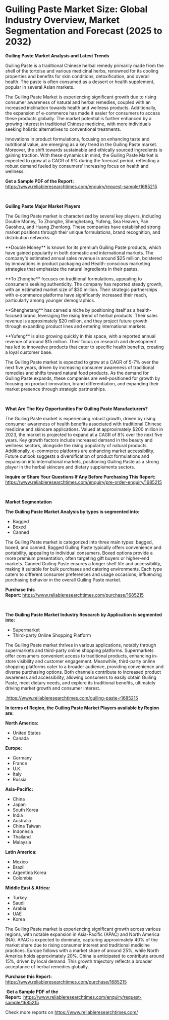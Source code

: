 <p><h1>Guiling Paste Market Size: Global Industry Overview, Market Segmentation and Forecast (2025 to 2032)</h1></p><p><strong>Guiling Paste Market Analysis and Latest Trends</strong></p>
<p><p>Guiling Paste is a traditional Chinese herbal remedy primarily made from the shell of the tortoise and various medicinal herbs, renowned for its cooling properties and benefits for skin conditions, detoxification, and overall health. The paste is often consumed as a dessert or health supplement, popular in several Asian markets.</p><p>The Guiling Paste Market is experiencing significant growth due to rising consumer awareness of natural and herbal remedies, coupled with an increased inclination towards health and wellness products. Additionally, the expansion of e-commerce has made it easier for consumers to access these products globally. The market potential is further enhanced by a growing interest in traditional Chinese medicine, with more individuals seeking holistic alternatives to conventional treatments.</p><p>Innovations in product formulations, focusing on enhancing taste and nutritional value, are emerging as a key trend in the Guiling Paste market. Moreover, the shift towards sustainable and ethically sourced ingredients is gaining traction. With these dynamics in mind, the Guiling Paste Market is expected to grow at a CAGR of 9% during the forecast period, reflecting a robust demand fueled by consumers’ increasing focus on health and wellness.</p></p>
<p><strong>Get a Sample PDF of the Report:&nbsp;</strong> <a href="https://www.reliableresearchtimes.com/enquiry/request-sample/1685215?utm_campaign=2009&utm_medium=2&utm_source=Github&utm_content=ia&utm_term=26032025&utm_id=guiling-paste">https://www.reliableresearchtimes.com/enquiry/request-sample/1685215</a></p>
<p>&nbsp;</p>
<p><strong>Guiling Paste Major Market Players</strong></p>
<p><p>The Guiling Paste market is characterized by several key players, including Double Money, To Zhonghe, Shenghetang, Yufeng, Sea Heaven, Pan Gaoshou, and Huang Zhenlong. These companies have established strong market positions through their unique formulations, brand recognition, and distribution networks.</p><p>**Double Money** is known for its premium Guiling Paste products, which have gained popularity in both domestic and international markets. The company's estimated annual sales revenue is around $25 million, bolstered by innovations in product packaging and Health-conscious marketing strategies that emphasize the natural ingredients in their pastes.</p><p>**To Zhonghe** focuses on traditional formulations, appealing to consumers seeking authenticity. The company has reported steady growth, with an estimated market size of $30 million. Their strategic partnerships with e-commerce platforms have significantly increased their reach, particularly among younger demographics.</p><p>**Shenghetang** has carved a niche by positioning itself as a health-focused brand, leveraging the rising trend of herbal products. Their sales revenue is approximately $20 million, and they project future growth through expanding product lines and entering international markets.</p><p>**Yufeng** is also growing quickly in this space, with a reported annual revenue of around $15 million. Their focus on research and development has led to innovative products that cater to specific health benefits, creating a loyal customer base.</p><p>The Guiling Paste market is expected to grow at a CAGR of 5-7% over the next five years, driven by increasing consumer awareness of traditional remedies and shifts toward natural food products. As the demand for Guiling Paste expands, these companies are well-positioned for growth by focusing on product innovation, brand differentiation, and expanding their market presence through strategic partnerships.</p></p>
<p>&nbsp;</p>
<p><strong>What Are The Key Opportunities For Guiling Paste Manufacturers?</strong></p>
<p><p>The Guiling Paste market is experiencing robust growth, driven by rising consumer awareness of health benefits associated with traditional Chinese medicine and skincare applications. Valued at approximately $200 million in 2023, the market is projected to expand at a CAGR of 8% over the next five years. Key growth factors include increased demand in the beauty and wellness sectors, alongside the rising popularity of natural products. Additionally, e-commerce platforms are enhancing market accessibility. Future outlook suggests a diversification of product formulations and expansion into international markets, positioning Guiling Paste as a strong player in the herbal skincare and dietary supplements sectors.</p></p>
<p><strong>Inquire or Share Your Questions If Any Before Purchasing This Report:</strong> <a href="https://www.reliableresearchtimes.com/enquiry/pre-order-enquiry/1685215?utm_campaign=2009&utm_medium=2&utm_source=Github&utm_content=ia&utm_term=26032025&utm_id=guiling-paste">https://www.reliableresearchtimes.com/enquiry/pre-order-enquiry/1685215</a></p>
<p>&nbsp;</p>
<p><strong>Market Segmentation</strong></p>
<p><strong>The Guiling Paste Market Analysis by types is segmented into:</strong></p>
<p><ul><li>Bagged</li><li>Boxed</li><li>Canned</li></ul></p>
<p><p>The Guiling Paste market is categorized into three main types: bagged, boxed, and canned. Bagged Guiling Paste typically offers convenience and portability, appealing to individual consumers. Boxed options provide a more premium presentation, often targeting gift buyers or higher-end markets. Canned Guiling Paste ensures a longer shelf life and accessibility, making it suitable for bulk purchases and catering environments. Each type caters to different consumer preferences and usage occasions, influencing purchasing behavior in the overall Guiling Paste market.</p></p>
<p><strong>Purchase this Report:&nbsp;</strong><a href="https://www.reliableresearchtimes.com/purchase/1685215?utm_campaign=2009&utm_medium=2&utm_source=Github&utm_content=ia&utm_term=26032025&utm_id=guiling-paste">https://www.reliableresearchtimes.com/purchase/1685215</a></p>
<p>&nbsp;</p>
<p><strong>The Guiling Paste Market Industry Research by Application is segmented into:</strong></p>
<p><ul><li>Supermarket</li><li>Third-party Online Shopping Platform</li></ul></p>
<p><p>The Guiling Paste market thrives in various applications, notably through supermarkets and third-party online shopping platforms. Supermarkets offer consumers convenient access to traditional products, enhancing in-store visibility and customer engagement. Meanwhile, third-party online shopping platforms cater to a broader audience, providing convenience and diverse purchasing options. Both channels contribute to increased product awareness and accessibility, allowing consumers to easily obtain Guiling Paste, meet dietary needs, and explore its traditional benefits, ultimately driving market growth and consumer interest.</p></p>
<p><a href="https://www.reliableresearchtimes.com/guiling-paste-r1685215?utm_campaign=2009&utm_medium=2&utm_source=Github&utm_content=ia&utm_term=26032025&utm_id=guiling-paste">&nbsp;https://www.reliableresearchtimes.com/guiling-paste-r1685215</a></p>
<p><strong>In terms of Region, the Guiling Paste Market Players available by Region are:</strong></p>
<p>
    <p> <strong> North America: </strong>
        <ul>
            <li>United States</li>
            <li>Canada</li>
        </ul>
        </p> 
    <p> <strong> Europe: </strong>
        <ul>
            <li>Germany</li>
            <li>France</li>
            <li>U.K.</li>
            <li>Italy</li>
            <li>Russia</li>
        </ul>
        </p> 
    <p> <strong> Asia-Pacific: </strong>
        <ul>
            <li>China</li>
            <li>Japan</li>
            <li>South Korea</li>
            <li>India</li>
            <li>Australia</li>
            <li>China Taiwan</li>
            <li>Indonesia</li>
            <li>Thailand</li>
            <li>Malaysia</li>
        </ul>
        </p> 
    <p> <strong> Latin America: </strong>
        <ul>
            <li>Mexico</li>
            <li>Brazil</li>
            <li>Argentina Korea</li>
            <li>Colombia</li>
        </ul>
        </p> 
    <p> <strong> Middle East & Africa: </strong>
        <ul>
            <li>Turkey</li>
            <li>Saudi</li>
            <li>Arabia</li>
            <li>UAE</li>
            <li>Korea</li>
        </ul>
    </p>
    </p>
<p><p>The Guiling Paste market is experiencing significant growth across various regions, with notable expansion in Asia-Pacific (APAC) and North America (NA). APAC is expected to dominate, capturing approximately 40% of the market share due to rising consumer interest and traditional medicine practices. Europe follows with a market share of around 25%, while North America holds approximately 20%. China is anticipated to contribute around 15%, driven by local demand. This growth trajectory reflects a broader acceptance of herbal remedies globally.</p></p>
<p><strong>Purchase this Report: </strong><a href="https://www.reliableresearchtimes.com/purchase/1685215?utm_campaign=2009&utm_medium=2&utm_source=Github&utm_content=ia&utm_term=26032025&utm_id=guiling-paste">https://www.reliableresearchtimes.com/purchase/1685215</a></p>
<p>&nbsp;<strong>Get a Sample PDF of the Report:&nbsp;&nbsp;</strong><a href="https://www.reliableresearchtimes.com/enquiry/request-sample/1685215?utm_campaign=2009&utm_medium=2&utm_source=Github&utm_content=ia&utm_term=26032025&utm_id=guiling-paste">https://www.reliableresearchtimes.com/enquiry/request-sample/1685215</a></p>
<p><strong></strong></p>
<p>Check more reports on <a href="https://www.reliableresearchtimes.com/?utm_campaign=2009&utm_medium=2&utm_source=Github&utm_content=ia&utm_term=26032025&utm_id=guiling-paste">https://www.reliableresearchtimes.com/</a></p>